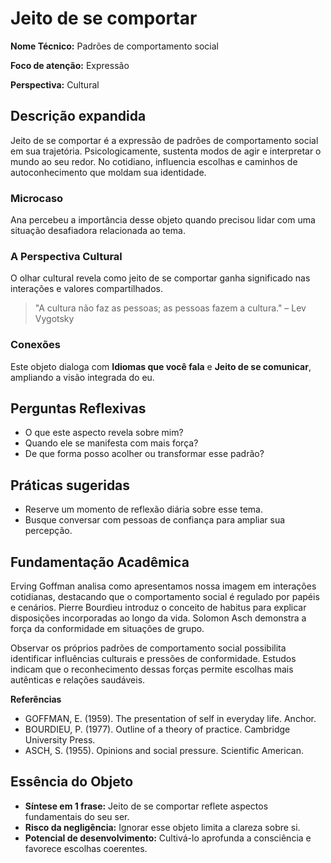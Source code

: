 # Jeito de se comportar

**Nome Técnico:** Padrões de comportamento social

**Foco de atenção:** Expressão

**Perspectiva:** Cultural

## Descrição expandida
Jeito de se comportar é a expressão de padrões de comportamento social em sua trajetória.
Psicologicamente, sustenta modos de agir e interpretar o mundo ao seu redor.
No cotidiano, influencia escolhas e caminhos de autoconhecimento que moldam sua identidade.
### Microcaso
Ana percebeu a importância desse objeto quando precisou lidar com uma situação desafiadora relacionada ao tema.
### A Perspectiva Cultural
O olhar cultural revela como jeito de se comportar ganha significado nas interações e valores compartilhados.
> "A cultura não faz as pessoas; as pessoas fazem a cultura." – Lev Vygotsky
### Conexões
Este objeto dialoga com **Idiomas que você fala** e **Jeito de se comunicar**, ampliando a visão integrada do eu.

## Perguntas Reflexivas
- O que este aspecto revela sobre mim?
- Quando ele se manifesta com mais força?
- De que forma posso acolher ou transformar esse padrão?

## Práticas sugeridas
- Reserve um momento de reflexão diária sobre esse tema.
- Busque conversar com pessoas de confiança para ampliar sua percepção.

## Fundamentação Acadêmica

Erving Goffman analisa como apresentamos nossa imagem em interações cotidianas, destacando que o comportamento social é regulado por papéis e cenários. Pierre Bourdieu introduz o conceito de habitus para explicar disposições incorporadas ao longo da vida. Solomon Asch demonstra a força da conformidade em situações de grupo.

Observar os próprios padrões de comportamento social possibilita identificar influências culturais e pressões de conformidade. Estudos indicam que o reconhecimento dessas forças permite escolhas mais autênticas e relações saudáveis.

**Referências**
- GOFFMAN, E. (1959). The presentation of self in everyday life. Anchor.
- BOURDIEU, P. (1977). Outline of a theory of practice. Cambridge University Press.
- ASCH, S. (1955). Opinions and social pressure. Scientific American.

## Essência do Objeto
- **Síntese em 1 frase:** Jeito de se comportar reflete aspectos fundamentais do seu ser.
- **Risco da negligência:** Ignorar esse objeto limita a clareza sobre si.
- **Potencial de desenvolvimento:** Cultivá-lo aprofunda a consciência e favorece escolhas coerentes.
